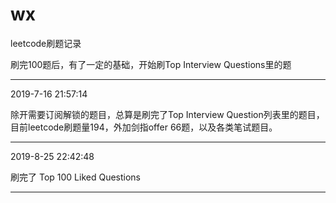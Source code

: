 # wx
leetcode刷题记录

刷完100题后，有了一定的基础，开始刷Top Interview Questions里的题

---

2019-7-16 21:57:14

除开需要订阅解锁的题目，总算是刷完了Top Interview Question列表里的题目，目前leetcode刷题量194，外加剑指offer 66题，以及各类笔试题目。

---

2019-8-25 22:42:48

刷完了 Top 100 Liked Questions

---
